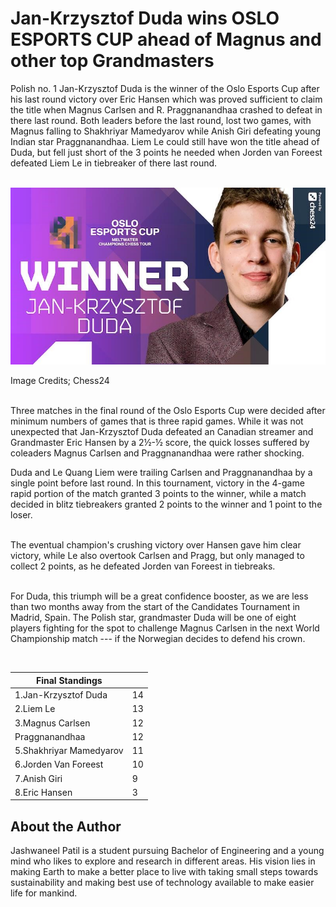 # Jan-Krzysztof Duda wins OSLO ESPORTS CUP ahead of Magnus and other top Grandmasters

Polish no. 1 Jan-Krzysztof Duda is the winner of the Oslo Esports Cup
after his last round victory over Eric Hansen which was proved
sufficient to claim the title when Magnus Carlsen and R. Praggnanandhaa
crashed to defeat in there last round. Both leaders before the last
round, lost two games, with Magnus falling to Shakhriyar Mamedyarov
while Anish Giri defeating young Indian star Praggnanandhaa. Liem Le
could still have won the title ahead of Duda, but fell just short of the
3 points he needed when Jorden van Foreest defeated Liem Le in
tiebreaker of there last round.

<br>![Image Credits; Chess24](_static/images/jan-krzysztof-duda-wins-oslo-esports-cup-ahead-of-magnus-and-other-top-grandmasters/image1.jpg)

Image Credits; Chess24

<br>Three matches in the final round of the Oslo Esports Cup were decided
after minimum numbers of games that is three rapid games. While it was
not unexpected that Jan-Krzysztof Duda defeated an Canadian streamer and
Grandmaster Eric Hansen by a 2½-½ score, the quick losses suffered by
coleaders Magnus Carlsen and Praggnanandhaa were rather shocking.

Duda and Le Quang Liem were trailing Carlsen and Praggnanandhaa by a
single point before last round. In this tournament, victory in the
4-game rapid portion of the match granted 3 points to the winner, while
a match decided in blitz tiebreakers granted 2 points to the winner and
1 point to the loser.

<br>The eventual champion's crushing victory over Hansen gave him clear
victory, while Le also overtook Carlsen and Pragg, but only managed to
collect 2 points, as he defeated Jorden van Foreest in tiebreaks.

<br>For Duda, this triumph will be a great confidence booster, as we are
less than two months away from the start of the Candidates Tournament in
Madrid, Spain. The Polish star, grandmaster Duda will be one of eight
players fighting for the spot to challenge Magnus Carlsen in the next
World Championship match --- if the Norwegian decides to defend his
crown.

<br>

|    Final Standings      |     |
|-------------------------|---|
| 1.Jan-Krzysztof Duda    | 14 |
| 2.Liem Le               | 13 |
| 3.Magnus Carlsen        | 12 |
| Praggnanandhaa          | 12 |
| 5.Shakhriyar Mamedyarov | 11 |
| 6.Jorden Van Foreest    | 10 |
| 7.Anish Giri            | 9  |
| 8.Eric Hansen           | 3   |



## About the Author

Jashwaneel Patil is a student pursuing Bachelor of Engineering and a young
mind who likes to explore and research in different areas. His vision
lies in making Earth to make a better place to live with taking small
steps towards sustainability and making best use of technology available
to make easier life for mankind.

